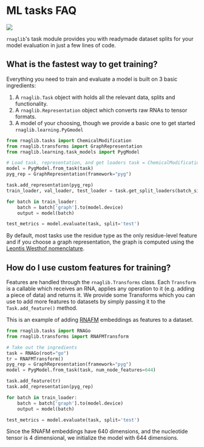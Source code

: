 # ML tasks FAQ

![](https://github.com/cgoliver/rnaglib/blob/2f00342a70f5b7476492cff0779cfae9376b7e99/images/tasksfig.png)

`rnaglib`'s task module provides you with readymade dataset splits for your model evaluation in just a few lines of code.

## What is the fastest way to get training?

Everything you need to train and evaluate a model is built on 3 basic
ingredients:

1. A ``rnaglib.Task`` object with holds all the relevant data, splits and
   functionality.
2. A ``rnaglib.Representation`` object which converts raw RNAs to tensor
   formats.
3. A model of your choosing, though we provide a basic one to get started
   ``rnaglib.learning.PyGmodel``

```python
from rnaglib.tasks import ChemicalModification
from rnaglib.transforms import GraphRepresentation
from rnaglib.learning.task_models import PygModel

# Load task, representation, and get loaders task = ChemicalModification(root="my_root")
model = PygModel.from_task(task)
pyg_rep = GraphRepresentation(framework="pyg")

task.add_representation(pyg_rep)
train_loader, val_loader, test_loader = task.get_split_loaders(batch_size=8)

for batch in train_loader:
    batch = batch['graph'].to(model.device)
    output = model(batch)

test_metrics = model.evaluate(task, split='test')
```

By default, most tasks use the residue type as the only residue-level feature
and if you choose a graph representation, the graph is computed using the
[Leontis Westhof nomenclature](https://nakb.org/basics/basepairs.html). 


## How do I use custom features for training?

Features are handled through the ``rnaglib.Transforms`` class. Each
``Transform`` is a callable which receives an RNA, applies any operation to it
(e.g. adding a piece of data) and returns it.
We provide some Transforms which you can use to add more features to datasets
by simply passing it to the `Task.add_feature()` method.

This is an example of adding [RNAFM](https://arxiv.org/abs/2204.00300) embeddings as features to a dataset.

```python
from rnaglib.tasks import RNAGo
from rnaglib.transforms import RNAFMTransform

# Take out the ingredients
task = RNAGo(root="go")
tr = RNAFMTransform()
pyg_rep = GraphRepresentation(framework="pyg")
model = PygModel.from_task(task, num_node_features=644)

task.add_feature(tr)
task.add_representation(pyg_rep)

for batch in train_loader:
    batch = batch['graph'].to(model.device)
    output = model(batch)

test_metrics = model.evaluate(task, split='test')

```

Since the RNAFM embeddings have 640 dimensions, and the nucleotide tensor is 4
dimensional, we initialize the model with 644 dimensions. 
